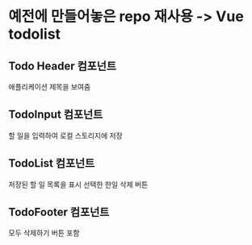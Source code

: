# 예전에 만들어놓은 repo 재사용 -> Vue todolist

## Todo Header 컴포넌트

애플리케이션 제목을 보여줌

## TodoInput 컴포넌트

할 일을 입력하여 로컬 스토리지에 저장

## TodoList 컴포넌트

저장된 할 일 목록을 표시
선택한 한일 삭제 버튼

## TodoFooter 컴포넌트

모두 삭제하기 버튼 포함
